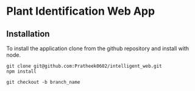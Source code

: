 # Plant Identification Web App 
## Installation
To install the application clone from the github repository and install with node.

    git clone git@github.com:Pratheek0602/intelligent_web.git
    npm install

    git checkout -b branch_name


